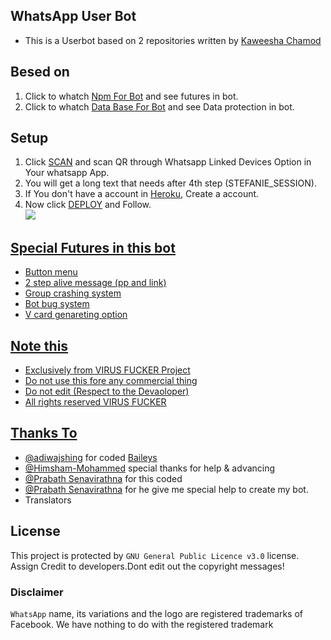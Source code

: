 ## WhatsApp User Bot

- This is a Userbot based on 2 repositories written by [Kaweesha Chamod](https://github.com/)

## Besed on
1. Click to whatch [Npm For Bot](https://github.com/Kaweeshachamodk/npm) and see futures in bot.
2. Click to whatch [Data Base For Bot](https://github.com/Kaweeshachamodk/DataBase) and see Data protection in bot.

## Setup

1. Click [SCAN](https://replit.com/@Kaweeshachamodk/STEFANIE-BETA-NEW-6?v=1) and scan QR through Whatsapp Linked Devices Option in Your whatsapp App.
2. You will get a long text that needs after 4th step (STEFANIE_SESSION).
3. If You don't have a account in [Heroku](https://signup.heroku.com/), Create a account.
4. Now click [DEPLOY](https://heroku.com/deploy?template=https://github.com/prabavi/WhatsApp-Bot) and Follow.
   <br>
   <a href="https://youtu.be/GNSARiAUfKA"><img src="https://img.shields.io/badge/-watch%20video-critical?style=for-the-badge&logo=youtube&logoColor=white">
   <br>
## Special Futures in this bot

- Button menu
- 2 step alive message (pp and link)
- Group crashing system 
- Bot bug system 
- V card genareting option


## Note this
- Exclusively from VIRUS FUCKER Project 
- Do not use this fore any commercial thing
- Do not edit (Respect to the Devaoloper) 
- All rights reserved VIRUS FUCKER


## Thanks To
- [@adiwajshing](https://github.com/adiwajshing) for coded [Baileys](https://github.com/adiwajshing/Baileys) 
- [@Himsham-Mohammed](https://github.com/Hisham-Muhammed) special thanks for help & advancing
- [@Prabath Senavirathna](https://github.com/MrChaby) for this coded
- [@Prabath Senavirathna](https://github.com/MrChaby) for he give me special help to create my bot.
- Translators

## License
This project is protected by `GNU General Public Licence v3.0` license.
Assign Credit to developers.Dont edit out the copyright messages!

### Disclaimer
`WhatsApp` name, its variations and the logo are registered trademarks of Facebook. We have nothing to do with the registered trademark
